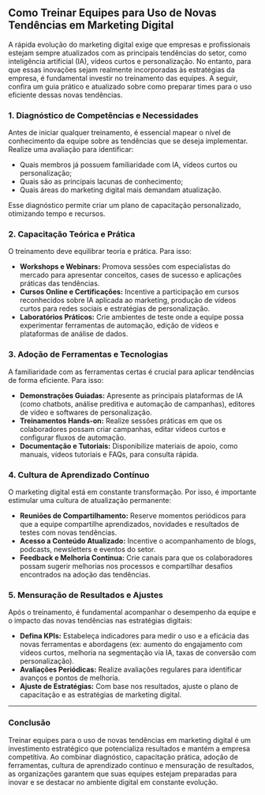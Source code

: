 
## Como Treinar Equipes para Uso de Novas Tendências em Marketing Digital

A rápida evolução do marketing digital exige que empresas e profissionais estejam sempre atualizados com as principais tendências do setor, como inteligência artificial (IA), vídeos curtos e personalização. No entanto, para que essas inovações sejam realmente incorporadas às estratégias da empresa, é fundamental investir no treinamento das equipes. A seguir, confira um guia prático e atualizado sobre como preparar times para o uso eficiente dessas novas tendências.

### 1. **Diagnóstico de Competências e Necessidades**

Antes de iniciar qualquer treinamento, é essencial mapear o nível de conhecimento da equipe sobre as tendências que se deseja implementar. Realize uma avaliação para identificar:

- Quais membros já possuem familiaridade com IA, vídeos curtos ou personalização;
- Quais são as principais lacunas de conhecimento;
- Quais áreas do marketing digital mais demandam atualização.

Esse diagnóstico permite criar um plano de capacitação personalizado, otimizando tempo e recursos.

### 2. **Capacitação Teórica e Prática**

O treinamento deve equilibrar teoria e prática. Para isso:

- **Workshops e Webinars:** Promova sessões com especialistas do mercado para apresentar conceitos, cases de sucesso e aplicações práticas das tendências.
- **Cursos Online e Certificações:** Incentive a participação em cursos reconhecidos sobre IA aplicada ao marketing, produção de vídeos curtos para redes sociais e estratégias de personalização.
- **Laboratórios Práticos:** Crie ambientes de teste onde a equipe possa experimentar ferramentas de automação, edição de vídeos e plataformas de análise de dados.

### 3. **Adoção de Ferramentas e Tecnologias**

A familiaridade com as ferramentas certas é crucial para aplicar tendências de forma eficiente. Para isso:

- **Demonstrações Guiadas:** Apresente as principais plataformas de IA (como chatbots, análise preditiva e automação de campanhas), editores de vídeo e softwares de personalização.
- **Treinamentos Hands-on:** Realize sessões práticas em que os colaboradores possam criar campanhas, editar vídeos curtos e configurar fluxos de automação.
- **Documentação e Tutoriais:** Disponibilize materiais de apoio, como manuais, vídeos tutoriais e FAQs, para consulta rápida.

### 4. **Cultura de Aprendizado Contínuo**

O marketing digital está em constante transformação. Por isso, é importante estimular uma cultura de atualização permanente:

- **Reuniões de Compartilhamento:** Reserve momentos periódicos para que a equipe compartilhe aprendizados, novidades e resultados de testes com novas tendências.
- **Acesso a Conteúdo Atualizado:** Incentive o acompanhamento de blogs, podcasts, newsletters e eventos do setor.
- **Feedback e Melhoria Contínua:** Crie canais para que os colaboradores possam sugerir melhorias nos processos e compartilhar desafios encontrados na adoção das tendências.

### 5. **Mensuração de Resultados e Ajustes**

Após o treinamento, é fundamental acompanhar o desempenho da equipe e o impacto das novas tendências nas estratégias digitais:

- **Defina KPIs:** Estabeleça indicadores para medir o uso e a eficácia das novas ferramentas e abordagens (ex: aumento do engajamento com vídeos curtos, melhoria na segmentação via IA, taxas de conversão com personalização).
- **Avaliações Periódicas:** Realize avaliações regulares para identificar avanços e pontos de melhoria.
- **Ajuste de Estratégias:** Com base nos resultados, ajuste o plano de capacitação e as estratégias de marketing digital.

---

### **Conclusão**

Treinar equipes para o uso de novas tendências em marketing digital é um investimento estratégico que potencializa resultados e mantém a empresa competitiva. Ao combinar diagnóstico, capacitação prática, adoção de ferramentas, cultura de aprendizado contínuo e mensuração de resultados, as organizações garantem que suas equipes estejam preparadas para inovar e se destacar no ambiente digital em constante evolução.
```
